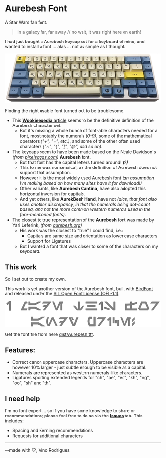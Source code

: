 # Aurebesh Font

A Star Wars fan font.

> In a galaxy far, far away // no wait, it was right here on earth!

I had just bought a Aurebesh keycap set for a keyboard of mine, and wanted to install a font ... alas ... not as simple as I thought.

![KBDFans KBD67 Lite](docs/image-2.png)

Finding the right usable font turned out to be troublesome.

- This [**Wookieepedia** article](https://starwars.fandom.com/wiki/Aurebesh) seems to be the definitive definition of the Aurebesh character set.
    - But it's missing a whole bunch of font-able characters needed for a font, most notably the numerals *(0-9)*, some of the mathematical operators *("+", "=", etc.)*, and some of the other often used characters *("~", "{", "[", "@", and so on)*.
- The keycaps seem to have been made based on the Neale Davidson's *(from [pixelsagas.com](https://pixelsagas.com))* **Aurebesh** font.
    - But that font has the capital letters turned around! ***(?)***
    - This to me was nonsensical, as the definition of Aurebesh does not support that assumption.
    - However it is the most widely used Aurebesh font *(an assumption I'm making based on how many sites have it for download!)*
    - Other variants, like **Aurebesh Cantina**, have also adopted this horizontal inversion for capitals.
    - And yet others, like **AurekBesh Hand**, have not *(alas, that font also uses another discrepancy, in that the numerals being dot-count based, and not the more common western numerals used in the fore-mentioned fonts)*.
- The closest to true representation of the **Aurebesh** font was made by Yari Leferink, *(from [aurebesh.org](https://aurebesh.org))*
    - His work was the closest to "true" I could find, i.e.:
        - Capitals are same size and orientation as lower case characters
        - Support for Ligatures
    - But I wanted a font that was closer to some of the characters on my keyboard.

## This work

So I set out to create my own.

This work is yet another version of the Aurebesh font, built with [BirdFont](https://birdfont.org/) and released under the [SIL Open Font License (OFL-1.1)](LICENSE.md).

![Sample](/docs/image-1.png)

Get the font file from here [dist/Aurebesh.ttf](https://github.com/vinorodrigues/font-aurebesh/raw/main/dist/Aurebesh.ttf).

## Features:
* Correct canon uppercase characters.  Uppercase characters are however 10% larger - just subtle enough to be visible as a capital.
* Numerals are represented as western numerals-like characters.
* Ligatures sporting extended legends for "ch", "ae", "eo", "kh", "ng", "oo", "sh" and "th".

## I need help

I'm no font expert ... so if you have some knowledge to share or recommendations; please feel free to do so via the [**Issues**](https://github.com/vinorodrigues/font-aurebesh/issues) tab.  This includes:
* Spacing and Kerning recommendations
* Requests for additional characters

-----------------------------------
--made with &#9825;, Vino Rodrigues
